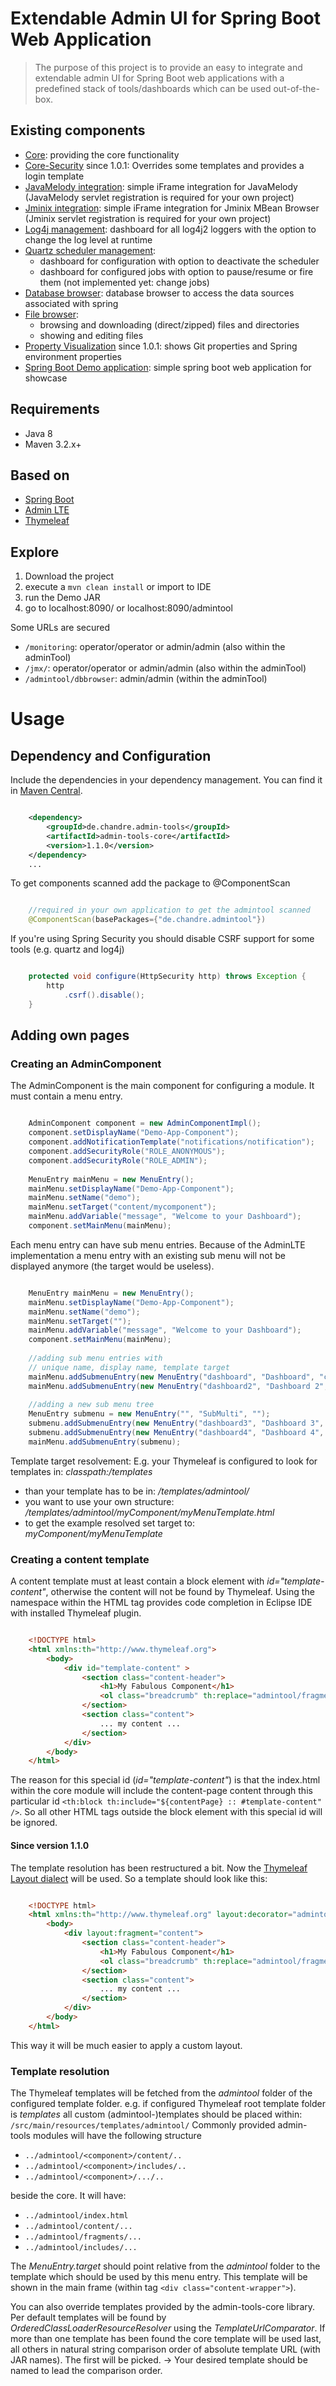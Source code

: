 # Extendable Admin UI for Spring Boot Web Application
> The purpose of this project is to provide an easy to integrate and extendable admin UI for Spring Boot web applications with a predefined stack of tools/dashboards which can be used out-of-the-box.

## Existing components
* [Core](admin-tools-core/): providing the core functionality
* [Core-Security](admin-tools-core-security/) since 1.0.1: Overrides some templates and provides a login template
* [JavaMelody integration](admin-tools-melody/): simple iFrame integration for JavaMelody (JavaMelody servlet registration is required for your own project)
* [Jminix integration](admin-tools-jminix/): simple iFrame integration for Jminix MBean Browser (Jminix servlet registration is required for your own project)
* [Log4j management](admin-tools-log4j2/): dashboard for all log4j2 loggers with the option to change the log level at runtime
* [Quartz scheduler management](admin-tools-quartz/): 
  * dashboard for configuration with option to deactivate the scheduler
  * dashboard for configured jobs with option to pause/resume or fire them (not implemented yet: change jobs)
* [Database browser](admin-tools-dbbrowser/): database browser to access the data sources associated with spring
* [File browser](admin-tools-filebrowser/): 
  * browsing and downloading (direct/zipped) files and directories 
  * showing and editing files 
* [Property Visualization](admin-tools-properties) since 1.0.1: shows Git properties and Spring environment properties
* [Spring Boot Demo application](admin-tools-demo/): simple spring boot web application for showcase

## Requirements
* Java 8
* Maven 3.2.x+

## Based on
* [Spring Boot ](http://projects.spring.io/spring-boot/)
* [Admin LTE](https://almsaeedstudio.com/preview)
* [Thymeleaf](http://www.thymeleaf.org/)

## Explore
1. Download the project
2. execute a `mvn clean install` or import to IDE
3. run the Demo JAR
4. go to localhost:8090/ or localhost:8090/admintool

Some URLs are secured
* `/monitoring`: operator/operator or admin/admin (also within the adminTool)
* `/jmx/`: operator/operator or admin/admin (also within the adminTool)
* `/admintool/dbbrowser`: admin/admin (within the adminTool)

# Usage

## Dependency and Configuration
Include the dependencies in your dependency management. You can find it in [Maven Central](https://mvnrepository.com/artifact/de.chandre.admin-tools).
```xml

	<dependency>
		<groupId>de.chandre.admin-tools</groupId>
		<artifactId>admin-tools-core</artifactId>
		<version>1.1.0</version>
	</dependency>
	...
```

To get components scanned add the package to @ComponentScan
```java

	//required in your own application to get the admintool scanned  
	@ComponentScan(basePackages={"de.chandre.admintool"})

```

If you're using Spring Security you should disable CSRF support for some tools (e.g. quartz and log4j)
```java

	protected void configure(HttpSecurity http) throws Exception {
		http
			.csrf().disable();
	}

```

## Adding own pages

### Creating an AdminComponent 
The AdminComponent is the main component for configuring a module. It must contain a menu entry.
```java

	AdminComponent component = new AdminComponentImpl();
	component.setDisplayName("Demo-App-Component");
	component.addNotificationTemplate("notifications/notification");
	component.addSecurityRole("ROLE_ANONYMOUS");
	component.addSecurityRole("ROLE_ADMIN");
	
	MenuEntry mainMenu = new MenuEntry();
	mainMenu.setDisplayName("Demo-App-Component");
	mainMenu.setName("demo");
	mainMenu.setTarget("content/mycomponent");
	mainMenu.addVariable("message", "Welcome to your Dashboard");
	component.setMainMenu(mainMenu);

```

Each menu entry can have sub menu entries. Because of the AdminLTE implementation a menu entry with an existing sub menu will not be displayed anymore (the target would be useless). 
```java

	MenuEntry mainMenu = new MenuEntry();
	mainMenu.setDisplayName("Demo-App-Component");
	mainMenu.setName("demo");
	mainMenu.setTarget("");
	mainMenu.addVariable("message", "Welcome to your Dashboard");
	component.setMainMenu(mainMenu);
	
	//adding sub menu entries with
	// unique name, display name, template target
	mainMenu.addSubmenuEntry(new MenuEntry("dashboard", "Dashboard", "content/dashboard"));
	mainMenu.addSubmenuEntry(new MenuEntry("dashboard2", "Dashboard 2", "content/dashboard2"));
		
	//adding a new sub menu tree
	MenuEntry submenu = new MenuEntry("", "SubMulti", "");
	submenu.addSubmenuEntry(new MenuEntry("dashboard3", "Dashboard 3", "content/dashboard3"));
	submenu.addSubmenuEntry(new MenuEntry("dashboard4", "Dashboard 4", "content/dashboard4"));
	mainMenu.addSubmenuEntry(submenu);

```
Template target resolvement:
E.g. your Thymeleaf is configured to look for templates in: *classpath:/templates*
* than your template has to be in: */templates/admintool/*
* you want to use your own structure: */templates/admintool/myComponent/myMenuTemplate.html*
* to get the example resolved set target to: *myComponent/myMenuTemplate*

### Creating a content template

A content template must at least contain a block element with *id="template-content"*, otherwise the content will not be found by Thymeleaf. Using the namespace within the HTML tag provides code completion in Eclipse IDE with installed Thymeleaf plugin.   
```html

	<!DOCTYPE html>
	<html xmlns:th="http://www.thymeleaf.org">
		<body>
			<div id="template-content" >
				<section class="content-header">
					<h1>My Fabulous Component</h1>
					<ol class="breadcrumb" th:replace="admintool/fragments/fragements :: breadcrumb"></ol>
				</section>
				<section class="content">
					... my content ...
				</section>
			</div>
		</body>
	</html>

```

The reason for this special id (*id="template-content"*) is that the index.html within the core module will include the content-page content through this particular id `<th:block th:include="${contentPage} :: #template-content" />`. So all other HTML tags outside the block element with this special id will be ignored.

#### Since version 1.1.0
The template resolution has been restructured a bit. 
Now the [Thymeleaf Layout dialect](http://www.thymeleaf.org/doc/articles/layouts.html#thymeleaf-layout-dialect) will be used.
So a template should look like this:
```html

	<!DOCTYPE html>
	<html xmlns:th="http://www.thymeleaf.org" layout:decorator="admintool/layout/standardLayout">
		<body>
			<div layout:fragment="content">
				<section class="content-header">
					<h1>My Fabulous Component</h1>
					<ol class="breadcrumb" th:replace="admintool/fragments/fragements :: breadcrumb"></ol>
				</section>
				<section class="content">
					... my content ...
				</section>
			</div>
		</body>
	</html>

```

This way it will be much easier to apply a custom layout.

### Template resolution 
The Thymeleaf templates will be fetched from the *admintool* folder of the configured template folder.
e.g. if configured Thymeleaf root template folder is *templates* all custom (admintool-)templates should be placed within: 
`/src/main/resources/templates/admintool/`
Commonly provided admin-tools modules will have the following structure
* `../admintool/<component>/content/..`
* `../admintool/<component>/includes/..`
* `../admintool/<component>/.../..`

beside the core. It will have:
* `../admintool/index.html`
* `../admintool/content/...`
* `../admintool/fragments/...`
* `../admintool/includes/...`


The *MenuEntry.target* should point relative from the *admintool* folder to the template which should be used by this menu entry. This template will be shown in the main frame (within tag `<div class="content-wrapper">`).

You can also override templates provided by the admin-tools-core library. Per default templates will be found by *OrderedClassLoaderResourceResolver* using the *TemplateUrlComparator*. If more than one template has been found the core template will be used last, all others in natural string comparison order of absolute template URL (with JAR names). The first will be picked. -> Your desired template should be named to lead the comparison order.
